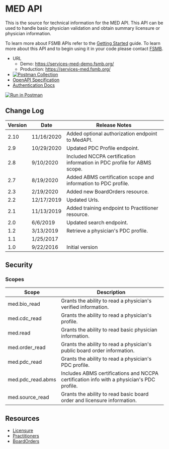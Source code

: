 # MED API

This is the source for technical information for the MED API. This API can be used to handle basic physician validation and obtain summary licensure or physician information. 

To learn more about FSMB APIs refer to the [Getting Started](https://github.com/fsmb/api-docs) guide. To learn more about this API and to begin using it in your code please contact [FSMB](mailto:pdc@fsmb.org).

- URL
  - Demo: https://services-med-demo.fsmb.org/
  - Production: https://services-med.fsmb.org/
- [![Postman Collection](https://run.pstmn.io/button.svg)](https://app.getpostman.com/run-collection/83d1cfc224fd0d6376bb#?env%5BMED%20(Demo)%5D=W3sia2V5IjoiYmFzZVVybCIsInZhbHVlIjoiaHR0cHM6Ly9zZXJ2aWNlcy1tZWQtZGVtby5mc21iLm9yZyIsImVuYWJsZWQiOnRydWV9LHsia2V5IjoiY2xpZW50SWQiLCJ2YWx1ZSI6IkRPX05PVF9TRVQiLCJlbmFibGVkIjp0cnVlfSx7ImtleSI6ImNsaWVudFNlY3JldCIsInZhbHVlIjoiRE9fTk9UX1NFVCIsImVuYWJsZWQiOnRydWV9LHsia2V5IjoiYWNjZXNzVG9rZW4iLCJ2YWx1ZSI6IlNFVF9CWV9BVVRIRU5USUNBVElPTiIsImVuYWJsZWQiOnRydWV9XQ==)
- [OpenAPI Specification](https://services-med-demo.fsmb.org/_swagger/v2)
- [Authentication Docs](https://github.com/fsmb/api-docs/blob/master/docs/authentication.md)

[![Run in Postman](https://run.pstmn.io/button.svg)](https://app.getpostman.com/run-collection/2017e45ba7c7fe1def97)
## Change Log

| Version | Date | Release Notes |
| - | - | -|
| 2.10 | 11/16/2020 | Added optional authorization endpoint to MedAPI. |
| 2.9 | 10/29/2020 | Updated PDC Profile endpoint. |
| 2.8 | 9/10/2020 | Included NCCPA certification information in PDC profile for ABMS scope. |
| 2.7 | 8/19/2020 | Added ABMS certification scope and information to PDC profile. |
| 2.3 | 2/19/2020 | Added new BoardOrders resource. | 
| 2.2 | 12/17/2019 | Updated Urls. |
| 2.1 | 11/13/2019 | Added training endpoint to Practitioner resource. |
| 2.0 | 6/6/2019 | Updated search endpoint. | 
| 1.2 | 3/13/2019 | Retrieve a physician's PDC profile. |
| 1.1 | 1/25/2017 | |
| 1.0 | 9/22/2016 | Initial version |

## Security

### Scopes 

| Scope | Description |
| - | - |
| med.bio_read | Grants the ability to read a physician's verified information. |
| med.cdc_read | Grants the ability to read a physician's profile. |
| med.read | Grants the ability to read basic physician information. |
| med.order_read | Grants the ability to read a physician's public board order information. |
| med.pdc_read | Grants the ability to read a physician's PDC profile. |
| med.pdc_read.abms | Includes ABMS certifications and NCCPA certification info with a physician's PDC profile. |
| med.source_read | Grants the ability to read basic board order and licensure information. |

## Resources

- [Licensure](docs/licensure/README.md)
- [Practitioners](docs/practitioners/README.md)
- [BoardOrders](docs/boardOrders/README.md)
